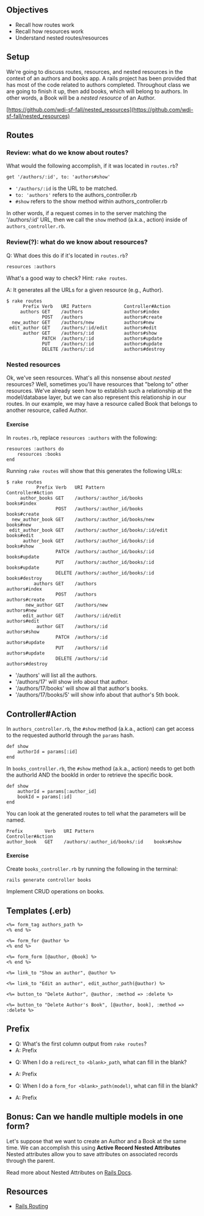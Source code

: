 Objectives
----------
- Recall how routes work
- Recall how resources work
- Understand nested routes/resources

Setup
---------

We're going to discuss routes, resources, and nested resources in the
context of an authors and books app. A rails project has been provided
that has most of the code related to authors completed.  Throughout
class we are going to finish it up, then add books, which will belong
to authors.  In other words, a Book will be a _nested resource_ of an
Author.

[https://github.com/wdi-sf-fall/nested_resources](https://github.com/wdi-sf-fall/nested_resources)

Routes
------

### Review: what do we know about routes? ###

What would the following accomplish, if it was located in `routes.rb`?

    get '/authors/:id', to: 'authors#show'

- `'/authors/:id` is the URL to be matched.
- `to: 'authors'` refers to the authors_controller.rb
- `#show` refers to the show method within authors_controller.rb

In other words, if a request comes in to the server matching the
'/authors/:id' URL, then we call the `show` method (a.k.a., action)
inside of `authors_controller.rb`.

### Review(?): what do we know about resources? ###

Q: What does this do if it's located in `routes.rb`?

    resources :authors

What's a good way to check? Hint: `rake routes`.

A: It generates all the URLs for a given resource (e.g., Author).

    $ rake routes
          Prefix Verb   URI Pattern            Controller#Action
         authors GET    /authors               authors#index
                 POST   /authors               authors#create
      new_author GET    /authors/new           authors#new
     edit_author GET    /authors/:id/edit      authors#edit
          author GET    /authors/:id           authors#show
                 PATCH  /authors/:id           authors#update
                 PUT    /authors/:id           authors#update
                 DELETE /authors/:id           authors#destroy

### Nested resources

Ok, we've seen resources.  What's all this nonsense about _nested_
resources? Well, sometimes you'll have resources that "belong to"
other resources.  We've already seen how to establish such a
relationship at the  model/database layer, but we can also represent
this relationship in our routes.  In our example, we may have a
resource called Book that belongs to another resource, called Author.

#### Exercise ####

In `routes.rb`, replace `resources :authors` with the following:

    resources :authors do
        resources :books
    end

Running `rake routes` will show that this generates the following
URLs:

    $ rake routes
               Prefix Verb   URI Pattern                             Controller#Action
         author_books GET    /authors/:author_id/books               books#index
                      POST   /authors/:author_id/books               books#create
      new_author_book GET    /authors/:author_id/books/new           books#new
     edit_author_book GET    /authors/:author_id/books/:id/edit      books#edit
          author_book GET    /authors/:author_id/books/:id           books#show
                      PATCH  /authors/:author_id/books/:id           books#update
                      PUT    /authors/:author_id/books/:id           books#update
                      DELETE /authors/:author_id/books/:id           books#destroy
              authors GET    /authors                                authors#index
                      POST   /authors                                authors#create
           new_author GET    /authors/new                            authors#new
          edit_author GET    /authors/:id/edit                       authors#edit
               author GET    /authors/:id                            authors#show
                      PATCH  /authors/:id                            authors#update
                      PUT    /authors/:id                            authors#update
                      DELETE /authors/:id                            authors#destroy

- '/authors' will list all the authors.
- '/authors/17' will show info about that author.
- '/authors/17/books' will show all that author's books.
- '/authors/17/books/5' will show info about that author's 5th book.

Controller#Action
-----------------

In `authors_controller.rb`, the `#show` method (a.k.a., action) can
get access to the requested authorId through the `params` hash.

    def show
        authorId = params[:id]
    end

In `books_controller.rb`, the `#show` method (a.k.a., action) needs to
get both the authorId AND the bookId in order to retrieve the specific
book.

    def show
        authorId = params[:author_id]
        bookId = params[:id]
    end

You can look at the generated routes to tell what the parameters will
be named.

    Prefix        Verb   URI Pattern                      Controller#Action
    author_book   GET    /authors/:author_id/books/:id    books#show

#### Exercise ####

Create `books_controller.rb` by running the following in the terminal:

    rails generate controller books

Implement CRUD operations on books.

Templates (.erb)
----------------

    <%= form_tag authors_path %>
    <% end %>

    <%= form_for @author %>
    <% end %>

    <%= form_form [@author, @book] %>
    <% end %>

    <%= link_to "Show an author", @author %>

    <%= link_to "Edit an author", edit_author_path(@author) %>

    <%= button_to "Delete Author", @author, :method => :delete %>

    <%= button_to "Delete Author's Book", [@author, book], :method => :delete %>

Prefix
------

* Q: What's the first column output from `rake routes`?
* A: Prefix

- Q: When I do a `redirect_to <blank>_path`, what can fill in the blank?
- A: Prefix

- Q: When I do a `form_for <blank>_path(model)`, what can fill in the
blank?
- A: Prefix

## Bonus: Can we handle multiple models in one form?

Let's suppose that we want to create an Author and a Book at the same
time.  We can accomplish this using **Active Record Nested
Attributes**  Nested attributes allow you to save attributes on
associated records through the parent.

Read more about Nested Attributes on
[Rails Docs](http://api.rubyonrails.org/classes/ActiveRecord/NestedAttributes/ClassMethods.html).


Resources
---------
- [Rails Routing](http://guides.rubyonrails.org/routing.html)
